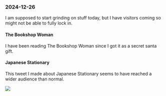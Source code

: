 ### 2024-12-26
I am supposed to start grinding on stuff today, but I have visitors coming so might not be able to fully lock in.

#### The Bookshop Woman
I have been reading The Bookshop Woman since I got it as a secret santa gift.
#### Japanese Stationary
This tweet I made about Japanese Stationary seems to have reached a wider audience than normal.

![](https://x.com/debugjois/status/1871911477386645597)

